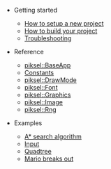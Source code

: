 * Getting started
    * [How to setup a new project](gettingstarted/setupproject.md)
    * [How to build your project](gettingstarted/buildproject.md)
    * [Troubleshooting](gettingstarted/troubleshooting.md)

* Reference
    * [piksel::BaseApp](reference/baseapp.md)
    * [Constants](reference/constants.md)
    * [piksel::DrawMode](reference/drawmode.md)
    * [piksel::Font](reference/font.md)
    * [piksel::Graphics](reference/graphics.md)
    * [piksel::Image](reference/image.md)
    * [piksel::Rng](reference/rng.md)

* Examples
    * [A* search algorithm](examples/astar/astar.md)
    * [Input](examples/input/input.md)
    * [Quadtree](examples/quadtree/quadtree.md)
    * [Mario breaks out](examples/mariobreaksout/mariobreaksout.md)
